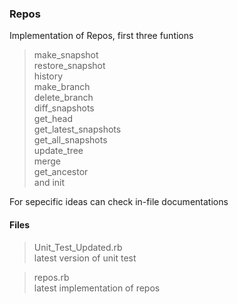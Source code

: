 ### Repos

Implementation of Repos, first three funtions
> make_snapshot  
> restore_snapshot  
> history   
> make_branch  
> delete_branch  
> diff_snapshots  
> get_head  
> get_latest_snapshots  
> get_all_snapshots  
> update_tree  
> merge  
> get_ancestor  
and init

For sepecific ideas can check in-file documentations

#### Files
> Unit_Test_Updated.rb  
latest version of unit test


> repos.rb  
latest implementation of repos


